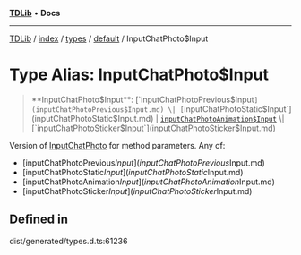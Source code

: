 [**TDLib**](../../../../../../README.md) • **Docs**

***

[TDLib](../../../../../../modules.md) / [index](../../../../../README.md) / [types](../../../README.md) / [default](../README.md) / InputChatPhoto$Input

# Type Alias: InputChatPhoto$Input

> **InputChatPhoto$Input**: [`inputChatPhotoPrevious$Input`](inputChatPhotoPrevious$Input.md) \| [`inputChatPhotoStatic$Input`](inputChatPhotoStatic$Input.md) \| [`inputChatPhotoAnimation$Input`](inputChatPhotoAnimation$Input.md) \| [`inputChatPhotoSticker$Input`](inputChatPhotoSticker$Input.md)

Version of [InputChatPhoto](InputChatPhoto.md) for method parameters.
Any of:
- [inputChatPhotoPrevious$Input](inputChatPhotoPrevious$Input.md)
- [inputChatPhotoStatic$Input](inputChatPhotoStatic$Input.md)
- [inputChatPhotoAnimation$Input](inputChatPhotoAnimation$Input.md)
- [inputChatPhotoSticker$Input](inputChatPhotoSticker$Input.md)

## Defined in

dist/generated/types.d.ts:61236
